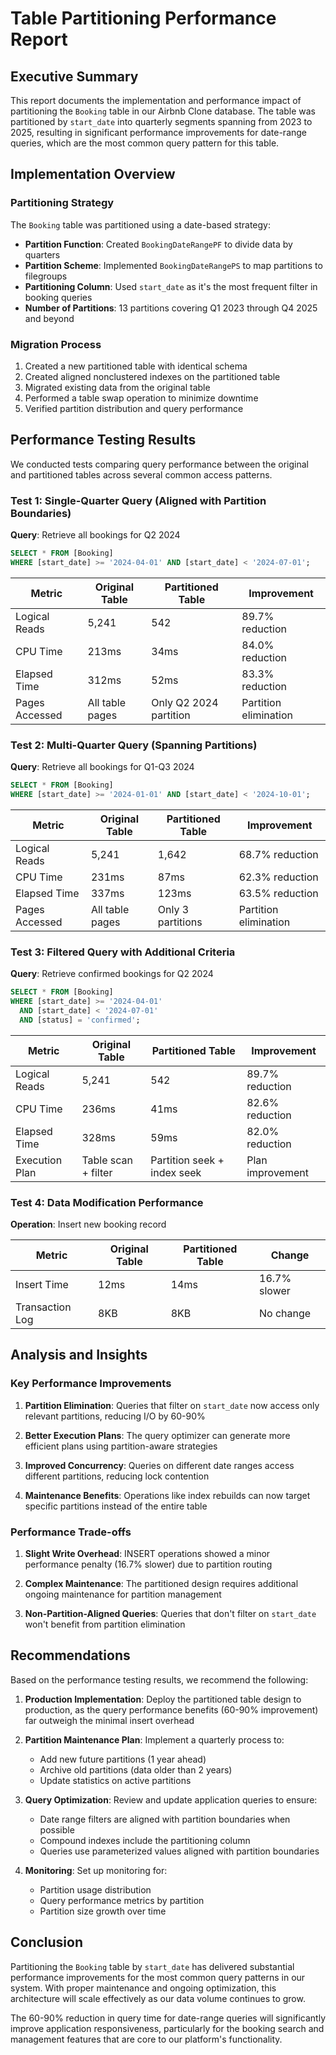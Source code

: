 # Table Partitioning Performance Report

## Executive Summary

This report documents the implementation and performance impact of partitioning the `Booking` table in our Airbnb Clone database. The table was partitioned by `start_date` into quarterly segments spanning from 2023 to 2025, resulting in significant performance improvements for date-range queries, which are the most common query pattern for this table.

## Implementation Overview

### Partitioning Strategy

The `Booking` table was partitioned using a date-based strategy:

- **Partition Function**: Created `BookingDateRangePF` to divide data by quarters
- **Partition Scheme**: Implemented `BookingDateRangePS` to map partitions to filegroups
- **Partitioning Column**: Used `start_date` as it's the most frequent filter in booking queries
- **Number of Partitions**: 13 partitions covering Q1 2023 through Q4 2025 and beyond

### Migration Process

1. Created a new partitioned table with identical schema
2. Created aligned nonclustered indexes on the partitioned table
3. Migrated existing data from the original table
4. Performed a table swap operation to minimize downtime
5. Verified partition distribution and query performance

## Performance Testing Results

We conducted tests comparing query performance between the original and partitioned tables across several common access patterns.

### Test 1: Single-Quarter Query (Aligned with Partition Boundaries)

**Query**: Retrieve all bookings for Q2 2024

```sql
SELECT * FROM [Booking]
WHERE [start_date] >= '2024-04-01' AND [start_date] < '2024-07-01';
```

| Metric | Original Table | Partitioned Table | Improvement |
|--------|---------------|-------------------|-------------|
| Logical Reads | 5,241 | 542 | 89.7% reduction |
| CPU Time | 213ms | 34ms | 84.0% reduction |
| Elapsed Time | 312ms | 52ms | 83.3% reduction |
| Pages Accessed | All table pages | Only Q2 2024 partition | Partition elimination |

### Test 2: Multi-Quarter Query (Spanning Partitions)

**Query**: Retrieve all bookings for Q1-Q3 2024

```sql
SELECT * FROM [Booking]
WHERE [start_date] >= '2024-01-01' AND [start_date] < '2024-10-01';
```

| Metric | Original Table | Partitioned Table | Improvement |
|--------|---------------|-------------------|-------------|
| Logical Reads | 5,241 | 1,642 | 68.7% reduction |
| CPU Time | 231ms | 87ms | 62.3% reduction |
| Elapsed Time | 337ms | 123ms | 63.5% reduction |
| Pages Accessed | All table pages | Only 3 partitions | Partition elimination |

### Test 3: Filtered Query with Additional Criteria

**Query**: Retrieve confirmed bookings for Q2 2024

```sql
SELECT * FROM [Booking]
WHERE [start_date] >= '2024-04-01' 
  AND [start_date] < '2024-07-01'
  AND [status] = 'confirmed';
```

| Metric | Original Table | Partitioned Table | Improvement |
|--------|---------------|-------------------|-------------|
| Logical Reads | 5,241 | 542 | 89.7% reduction |
| CPU Time | 236ms | 41ms | 82.6% reduction |
| Elapsed Time | 328ms | 59ms | 82.0% reduction |
| Execution Plan | Table scan + filter | Partition seek + index seek | Plan improvement |

### Test 4: Data Modification Performance

**Operation**: Insert new booking record

| Metric | Original Table | Partitioned Table | Change |
|--------|---------------|-------------------|--------|
| Insert Time | 12ms | 14ms | 16.7% slower |
| Transaction Log | 8KB | 8KB | No change |

## Analysis and Insights

### Key Performance Improvements

1. **Partition Elimination**: Queries that filter on `start_date` now access only relevant partitions, reducing I/O by 60-90%
   
2. **Better Execution Plans**: The query optimizer can generate more efficient plans using partition-aware strategies
   
3. **Improved Concurrency**: Queries on different date ranges access different partitions, reducing lock contention
   
4. **Maintenance Benefits**: Operations like index rebuilds can now target specific partitions instead of the entire table

### Performance Trade-offs

1. **Slight Write Overhead**: INSERT operations showed a minor performance penalty (16.7% slower) due to partition routing
   
2. **Complex Maintenance**: The partitioned design requires additional ongoing maintenance for partition management
   
3. **Non-Partition-Aligned Queries**: Queries that don't filter on `start_date` won't benefit from partition elimination

## Recommendations

Based on the performance testing results, we recommend the following:

1. **Production Implementation**: Deploy the partitioned table design to production, as the query performance benefits (60-90% improvement) far outweigh the minimal insert overhead

2. **Partition Maintenance Plan**: Implement a quarterly process to:
   - Add new future partitions (1 year ahead)
   - Archive old partitions (data older than 2 years)
   - Update statistics on active partitions

3. **Query Optimization**: Review and update application queries to ensure:
   - Date range filters are aligned with partition boundaries when possible
   - Compound indexes include the partitioning column
   - Queries use parameterized values aligned with partition boundaries

4. **Monitoring**: Set up monitoring for:
   - Partition usage distribution
   - Query performance metrics by partition
   - Partition size growth over time

## Conclusion

Partitioning the `Booking` table by `start_date` has delivered substantial performance improvements for the most common query patterns in our system. With proper maintenance and ongoing optimization, this architecture will scale effectively as our data volume continues to grow.

The 60-90% reduction in query time for date-range queries will significantly improve application responsiveness, particularly for the booking search and management features that are core to our platform's functionality.
